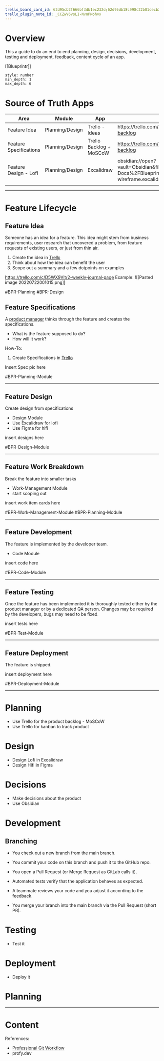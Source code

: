 ```yaml
---
trello_board_card_id: 62d95cb2f666bf3db1ec232d;62d95db18c998c22b81cecb3
trello_plugin_note_id: _CCZwV6vsLI-NvnPNohvx
---
```


# Overview

This a guide to do an end to end planning, design, decisions, development, testing and deployment, feedback, content cycle of an app.

[[Blueprintr]]

```toc
style: number
min_depth: 1
max_depth: 6
```

# Source of Truth Apps

| Area                   | Module          | App                     | Link                                                                                                      |     |
| ---------------------- | --------------- | ----------------------- | --------------------------------------------------------------------------------------------------------- | --- |
| Feature Idea           | Planning/Design | Trello - Ideas          | https://trello.com/b/p9HMQkx8/product-backlog                                                             |     |
| Feature Specifications | Planning/Design | Trello Backlog + MoSCoW | https://trello.com/b/p9HMQkx8/product-backlog                                                             |     |
| Feature Design - Lofi  | Planning/Design | Excalidraw              | obsidian://open?vault=Obsidian&file=Blueprintr-Docs%2FBlueprintr%2FWireframes%2FLofi-wireframe.excalidraw |     |
|                        |                 |                         |                                                                                                           |     |


---


# Feature Lifecycle

## Feature Idea
Someone has an idea for a feature. This idea might stem from business requirements, user research that uncovered a problem, from feature requests of existing users, or just from thin air.

1. Create the idea in  [Trello](https://trello.com/ms9capp)
2. Think about how the idea can benefit the user
3. Scope out a summary and a few dotpoints on examples

https://trello.com/c/D5WX9Vlt/2-weekly-journal-page
Example: 
![[Pasted image 20220722001015.png]]
 
#BPR-Planning  #BPR-Design


## Feature Specifications

A [product manager](https://www.prodpad.com/resources/guides/product-management-process/) thinks through the feature and creates the specifications. 

- What is the feature supposed to do? 
- How will it work?

How-To:
1. Create Specifications in [Trello](https://trello.com/ms9capp)

Insert Spec pic here

#BPR-Planning-Module

---

## Feature Design 

Create design from specifications

- Design Module
- Use Excalidraw for lofi
- Use Figma for hifi

insert designs here

#BPR-Design-Module

---

## Feature Work Breakdown

Break the feature into smaller tasks

- Work-Management Module
- start scoping out

insert work item cards here

#BPR-Work-Management-Module #BPR-Planning-Module 


---

## Feature Development

The feature is implemented by the developer team.

- Code Module

insert code here

#BPR-Code-Module

---

## Feature Testing

Once the feature has been implemented it is thoroughly tested either by the product manager or by a dedicated QA person. Changes may be required by the developers, bugs may need to be fixed.


insert tests here

#BPR-Test-Module

---

## Feature Deployment

The feature is shipped.


insert deployment here

#BPR-Deployment-Module


---



# Planning

- Use Trello for the product backlog - MoSCoW
- Use Trello for kanban to track product

# Design

- Design Lofi  in Excalidraw
- Design Hifi in Figma

# Decisions

- Make decisions about the product
- Use Obsidian


# Development

## Branching


-   You check out a new branch from the main branch.
    
-   You commit your code on this branch and push it to the GitHub repo.
    
-   You open a Pull Request (or Merge Request as GitLab calls it).
    
-   Automated tests verify that the application behaves as expected.
    
-   A teammate reviews your code and you adjust it according to the feedback.
    
-   You merge your branch into the main branch via the Pull Request (short PR).

# Testing

- Test it

# Deployment 

- Deploy it

# Planning



--- 


# Content 

References:
- [Professional Git Workflow](https://www.reddit.com/r/reactjs/comments/th0lkb/professional_git_workflow_github_setup_for_react/)
- profy.dev